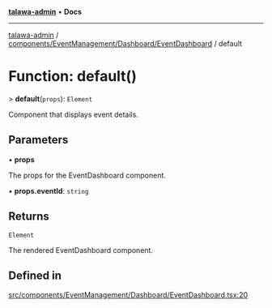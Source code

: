 [**talawa-admin**](../../../../../README.md) • **Docs**

***

[talawa-admin](../../../../../modules.md) / [components/EventManagement/Dashboard/EventDashboard](../README.md) / default

# Function: default()

\> **default**(`props`): `Element`

Component that displays event details.

## Parameters

• **props**

The props for the EventDashboard component.

• **props.eventId**: `string`

## Returns

`Element`

The rendered EventDashboard component.

## Defined in

[src/components/EventManagement/Dashboard/EventDashboard.tsx:20](https://github.com/PalisadoesFoundation/talawa-admin/blob/ec91a82db6f7a7a061fbb4ea9639f2bff335faa5/src/components/EventManagement/Dashboard/EventDashboard.tsx#L20)
